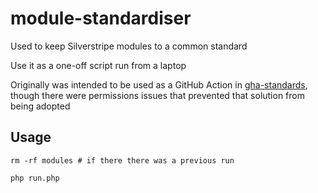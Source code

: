 # module-standardiser

Used to keep Silverstripe modules to a common standard

Use it as a one-off script run from a laptop

Originally was intended to be used as a GitHub Action in [gha-standards](https://github.com/emteknetnz/gha-standards), though there were permissions issues that prevented that solution from being adopted

## Usage

```
rm -rf modules # if there there was a previous run

php run.php
```
